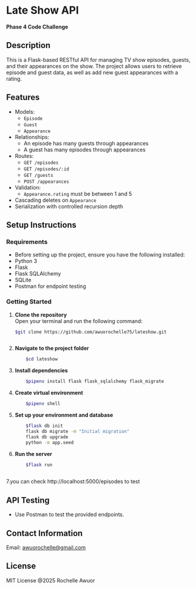 # Late Show API
**Phase 4  Code Challenge**

## **Description**
This is a Flask-based RESTful API for managing TV show episodes, guests, and their appearances on the show. The project allows users to retrieve episode and guest data, as well as add new guest appearances with a rating.


## Features

- Models:
  - `Episode`
  - `Guest`
  - `Appearance`
- Relationships:
  - An episode has many guests through appearances
  - A guest has many episodes through appearances
- Routes:
  - `GET /episodes`
  - `GET /episodes/:id`
  - `GET /guests`
  - `POST /appearances`
- Validation:
  - `Appearance.rating` must be between 1 and 5
- Cascading deletes on `Appearance`
- Serialization with controlled recursion depth






## Setup Instructions 

### **Requirements**
- Before setting up the project, ensure you have the following installed:
- Python 3
- Flask
- Flask SQLAlchemy
- SQLite 
- Postman for endpoint testing
    

### Getting Started 
1. **Clone the repository**   
Open your terminal and run the following command:
    ```sh
    $git clone https://github.com/awuorochelle75/lateshow.git



2. **Navigate to the project folder**
    ```sh
        $cd lateshow

3. **Install dependencies**
    ```sh
        $pipenv install flask flask_sqlalchemy flask_migrate


4. **Create virtual environment**
    ```sh
        $pipenv shell


5. **Set up your environment and database**

    ```sh
        $flask db init
        flask db migrate -m "Initial migration"
        flask db upgrade
        python -m app.seed  


6. **Run the server**

    ```sh
        $flask run
        

7.you can check http://localhost:5000/episodes to test


## API Testing
- Use Postman to test the provided endpoints.


## Contact Information
 Email: awuorochelle@gmail.com

## License
 MIT License @2025 Rochelle Awuor


